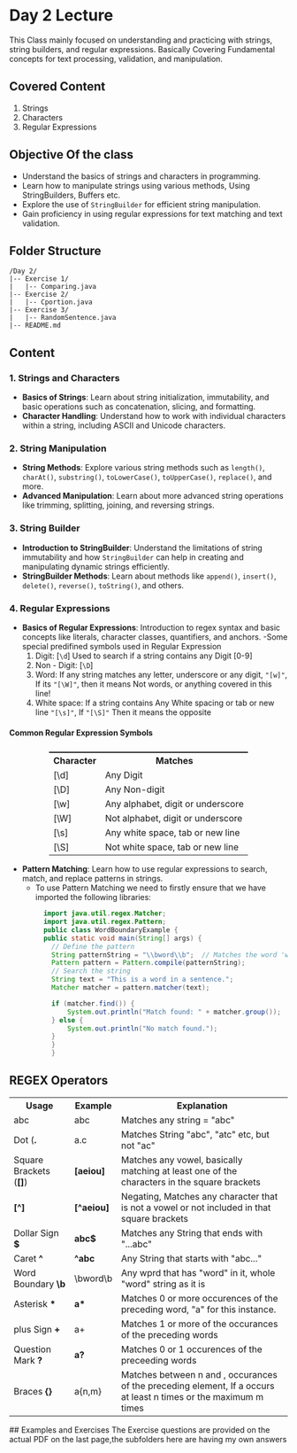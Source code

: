 # Day 2 Lecture
This Class mainly focused on understanding and practicing with strings, string builders, and regular expressions. Basically Covering Fundamental concepts for text processing, validation, and manipulation.
## Covered Content
1. Strings
2. Characters 
3. Regular Expressions
## Objective Of the class
- Understand the basics of strings and characters in programming.
- Learn how to manipulate strings using various methods, Using StringBuilders, Buffers etc.
- Explore the use of `StringBuilder` for efficient string manipulation.
- Gain proficiency in using regular expressions for text matching and text validation.
## Folder Structure 

```
/Day 2/
|-- Exercise 1/
|   |-- Comparing.java 
|-- Exercise 2/
|   |-- Cportion.java
|-- Exercise 3/
|   |-- RandomSentence.java 
|-- README.md
```

## Content

### 1. Strings and Characters

- **Basics of Strings**: Learn about string initialization, immutability, and basic operations such as concatenation, slicing, and formatting.
- **Character Handling**: Understand how to work with individual characters within a string, including ASCII and Unicode characters.

### 2. String Manipulation

- **String Methods**: Explore various string methods such as `length()`, `charAt()`, `substring()`, `toLowerCase()`, `toUpperCase()`, `replace()`, and more.
- **Advanced Manipulation**: Learn about more advanced string operations like trimming, splitting, joining, and reversing strings.

### 3. String Builder

- **Introduction to StringBuilder**: Understand the limitations of string immutability and how `StringBuilder` can help in creating and manipulating dynamic strings efficiently.
- **StringBuilder Methods**: Learn about methods like `append()`, `insert()`, `delete()`, `reverse()`, `toString()`, and others.

### 4. Regular Expressions

- **Basics of Regular Expressions**: Introduction to regex syntax and basic concepts like literals, character classes, quantifiers, and anchors.
  -Some special predifined symbols used in Regular Expression 
    1. Digit: [` \d `]  Used to search if a string contains any Digit [0-9]
    2. Non - Digit: [` \D `] 
    3. Word: If any string matches any letter, underscore or any digit, ``` "[w]" ```, If its ``` "[\W]" ```, then it means Not words, or anything covered in this line!
    4. White space: If a string contains Any White spacing or tab or new line ``` "[\s]" ```, If ``` "[\S]" ``` Then it means the opposite
#### Common Regular Expression Symbols
<div style="text-align: center;">
<table style="display:flex; align-items:center; justify-content:center;">
  <tr>
    <th>Character</th>
    <th>Matches</th>
  </tr>
  <tr>
    <td>[\d]</td>
    <td>Any Digit</td>
  </tr>
  <tr>
    <td>[\D]</td>
    <td>Any Non-digit</td>
  </tr>
  <tr>
    <td>[\w]</td>
    <td>Any alphabet, digit or underscore</td>
  </tr>
  <tr>
    <td>[\W]</td>
    <td>Not alphabet, digit or underscore</td>
  </tr>
  <tr>
    <td>[\s]</td>
    <td>Any white space, tab or new line</td>
  </tr>
  <tr>
    <td>[\S]</td>
    <td>Not white space, tab or new line</td>
  </tr>
</table>
</div>



- **Pattern Matching**: Learn how to use regular expressions to search, match, and replace patterns in strings.
  - To use Pattern Matching we need to firstly ensure that we have imported the following libraries: 
    ```java
      import java.util.regex.Matcher;
      import java.util.regex.Pattern;
      public class WordBoundaryExample {
      public static void main(String[] args) {
        // Define the pattern
        String patternString = "\\bword\\b";  // Matches the word 'word' as a whole word
        Pattern pattern = Pattern.compile(patternString);
        // Search the string
        String text = "This is a word in a sentence.";
        Matcher matcher = pattern.matcher(text);

        if (matcher.find()) {
            System.out.println("Match found: " + matcher.group());
        } else {
            System.out.println("No match found.");
        }
        }
        }
## REGEX Operators
<table>
<tr>
<th>Usage</th>
<th>Example</th>
<th>Explanation</th>
</tr>
<tr>
<td>abc</th>
<td>abc</th>
<td>Matches any string = "abc"</th>
</tr>
<tr>
<td>Dot (<b>.</b)</th>
<td>a.c</th>
<td>Matches String "abc", "atc" etc, but not "ac"</th>
</tr>
<tr>
<td>Square Brackets (<b>[]</b>)</th>
<td><b>[aeiou]</b></th>
<td>Matches any vowel, basically matching at least one of the characters in the square brackets</th>
</tr>
<tr>
<td><b>[^]</b></th>
<td><b>[^aeiou]</b></th>
<td>Negating, Matches any character that is not a vowel or not included in that square brackets</th>
</tr>
<tr>
<td>Dollar Sign <b> $ </b></th>
<td><b>abc$</b></th>
<td>Matches any String that ends with "...abc"</th>
</tr>
<tr>
<td>Caret <b>^</b></th>
<td><b>^abc</b></th>
<td>Any String that starts with "abc..."</th>
</tr>
<tr>
<td>Word Boundary <b>\b</b></th>
<td>\bword\b</th>
<td>Any wprd that has "word" in it, whole "word" string as it is</th>
</tr>
<tr>
<td>Asterisk <b> * </b></th>
<td><b>a*</b></th>
<td>Matches 0 or more occurences of the preceding word, "a" for this instance.</th>
</tr>
<tr>
<td>plus Sign <b>+</b></th>
<td>a+</th>
<td>Matches 1 or more of the occurances of the preceding words</th>
</tr>
<tr>
<td>Question Mark <b> ? </b></th>
<td><b> a? </b></th>
<td>Matches 0 or 1 occurences of the preceeding words</th>
</tr>
<tr>
<td>Braces <b> {} </b></th>
<td>a{n,m}</th>
<td>Matches between n and , occurances of the preceding element, If a occurs at least n times or the maximum m times</th>
</tr>
</table>
## Examples and Exercises
The Exercise questions are provided on the actual PDF on the last page,the subfolders here are having my own answers
